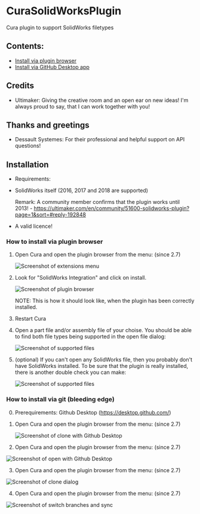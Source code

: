 # CuraSolidWorksPlugin
Cura plugin to support SolidWorks filetypes 

## Contents:
- [Install via plugin browser](#how-to-install-via-plugin-browser)
- [Install via GitHub Desktop app](#how-to-install-via-git-bleeding-edge)

## Credits
- Ultimaker: Giving the creative room and an open ear on new ideas! I'm always proud to say, that I can work together with you!

## Thanks and greetings
- Dessault Systemes: For their professional and helpful support on API questions!

## Installation
* Requirements:
 * SolidWorks itself (2016, 2017 and 2018 are supported)
   
   Remark: A community member confirms that the plugin works until 2013! - https://ultimaker.com/en/community/51600-solidworks-plugin?page=1&sort=#reply-192848
   
 * A valid licence!

### How to install via plugin browser

 1. Open Cura and open the plugin browser from the menu: (since 2.7)
    
    ![Screenshot of extensions menu](https://github.com/thopiekar/CuraDassaultSystemesPlugins/blob/doc/PluginBrowserInstallation/OpenPluginBrowser.png?raw=true)
    
 2. Look for "SolidWorks Integration" and click on install.
    
    ![Screenshot of plugin browser](https://github.com/thopiekar/CuraDassaultSystemesPlugins/blob/doc/PluginBrowserInstallation/ChoosePluginInTheBrowser.png?raw=true)
    
    NOTE: This is how it should look like, when the plugin has been correctly installed.
    
 3. Restart Cura
 
 4. Open a part file and/or assembly file of your choise. You should be able to find both file types being supported in the open file dialog:
 
    ![Screenshot of supported files](https://github.com/thopiekar/CuraDassaultSystemesPlugins/blob/doc/PluginBrowserInstallation/OpenFileDialogSupportedFiles.png?raw=true)
    
 5. (optional) If you can't open any SolidWorks file, then you probably don't have SolidWorks installed. To be sure that the plugin is really installed, there is another double check you can make:
 
    ![Screenshot of supported files](https://github.com/thopiekar/CuraDassaultSystemesPlugins/blob/doc/PluginBrowserInstallation/PreferencesListOfPlugins.png?raw=true)
 
 ### How to install via git (bleeding edge)
 
 0. Prerequirements: Github Desktop (https://desktop.github.com/)
 
 1. Open Cura and open the plugin browser from the menu: (since 2.7)
    
    ![Screenshot of clone with Github Desktop](https://github.com/thopiekar/CuraDassaultSystemesPlugins/blob/doc/GitHubDesktopInstall/ManualInstall_CloneWithDesktopApp.png?raw=true)
   
 2. Open Cura and open the plugin browser from the menu: (since 2.7)
    
   ![Screenshot of open with Github Desktop](https://github.com/thopiekar/CuraDassaultSystemesPlugins/blob/doc/GitHubDesktopInstall/ManualInstall_ChromeOpenWithDesktopApp.png?raw=true)

 3. Open Cura and open the plugin browser from the menu: (since 2.7)

![Screenshot of clone dialog](https://github.com/thopiekar/CuraDassaultSystemesPlugins/blob/doc/GitHubDesktopInstall/ManualInstall_CloneToPath.png?raw=true)

 4. Open Cura and open the plugin browser from the menu: (since 2.7)

![Screenshot of switch branches and sync](https://github.com/thopiekar/CuraDassaultSystemesPlugins/blob/doc/GitHubDesktopInstall/ManualInstall_SwitchBranchesAndUpdate.png?raw=true)
